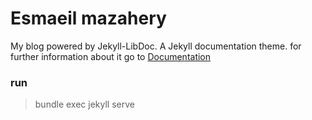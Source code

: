 # Esmaeil mazahery

My blog powered by Jekyll-LibDoc. A Jekyll documentation theme.
for further information about it go to [Documentation](https://olivier3lanc.github.io/Jekyll-LibDoc/)

### run

> bundle exec jekyll serve
